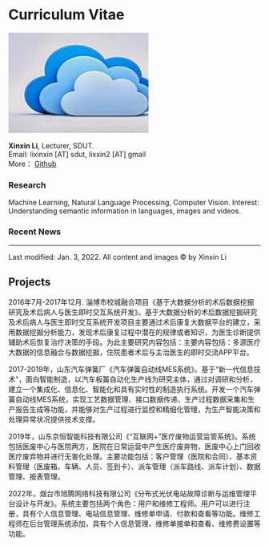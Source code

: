 # Curriculum Vitae

![](images/1.jpg)

**Xinxin Li**, Lecturer, SDUT. <br />
Email: lixinxin [AT] sdut, lixxin2 [AT] gmail <br/>
More： [Github](https:/github.com/lixxin2)

### Research

Machine Learning, Natural Language Processing, Computer Vision.
Interest: Understanding semantic information in languages, images and videos.

### Recent News

***
Last modified: Jan. 3, 2022. All content and images &copy; by Xinxin Li

## Projects

2016年7月-2017年12月. 淄博市校城融合项目《基于大数据分析的术后数据挖掘研究及术后病人与医生即时交互系统开发》。基于大数据分析的术后数据挖掘研究及术后病人与医生即时交互系统开发项目主要通过术后康复大数据平台的建立，采用数据挖掘分析能力，发现术后康复过程中潜在的规律或者知识，为医生诊断提供辅助术后恢复治疗决策的手段。为此主要研究内容包括：主要内容包括：多源医疗大数据的信息融合与数据挖掘，住院患者术后与主治医生的即时交流APP平台。

2017-2019年，山东汽车弹簧厂《汽车弹簧自动线MES系统》。基于“新一代信息技术”，面向智能制造，以汽车板簧自动化生产线为研究主体，通过对调研和分析，建立一个集成化、信息化、智能化和具有实时性的制造执行系统。开发一个汽车弹簧自动线MES系统，实现工艺数据管理、接口数据传递、生产过程数据采集和生产报告生成等功能，并能够对生产过程进行监控和精细化管理，为生产智能决策和处理异常状况提供技术支撑。

2019年，山东京恒智能科技有限公司《“互联网+”医疗废物运营监管系统》。系统包括医废中心与医院两方，医院在日常运营中产生医疗废弃物，医废中心上门回收医疗废弃物并进行无害化处理。主要功能包括：客户管理（医院和合同）、基本资料管理（医废箱、车辆、人员、签到卡）、派车管理（派车路线、派车计划）、数据管理、报表管理。

2022年，烟台市旭腾网络科技有限公司《分布式光伏电站故障诊断与运维管理平台设计与开发》。系统主要包括两个角色：用户和维修工程师。用户可以进行注册，具有个人信息管理、电站信息管理、维修单申请、付款和查看等功能。维修工程师在后台管理系统添加，具有个人信息管理、维修单接单和查看、维修费设置等功能。














